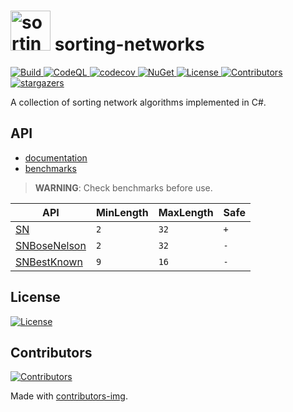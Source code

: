 <h1>
<img src="/icon.png" alt="sorting-networks" width="64"/>
sorting-networks
</h1>
<p align="left">
    <a href="https://github.com/petarpetrovt/sorting-networks/actions?query=workflow%3ABuild" alt="Build">
        <img alt="Build" src="https://github.com/petarpetrovt/sorting-networks/workflows/Build/badge.svg?branch=master" />
    </a>
    <a href="https://github.com/petarpetrovt/sorting-networks/actions?query=workflow%3ACodeQL" alt="CodeQL">
        <img alt="CodeQL" src="https://github.com/petarpetrovt/sorting-networks/workflows/CodeQL/badge.svg?branch=master" />
    </a>
    <a href="https://codecov.io/gh/petarpetrovt/sorting-networks" alt="codecov">
        <img alt="codecov" src="https://codecov.io/gh/petarpetrovt/sorting-networks/branch/master/graph/badge.svg?token=nzdk7N3iVY" />
    </a>
    <a href="https://www.nuget.org/packages/SortingNetworks" alt="NuGet">
        <img alt="NuGet" src="https://img.shields.io/nuget/v/SortingNetworks.svg" />
    </a>
    <a href="https://app.fossa.com/projects/git%2Bgithub.com%2Fpetarpetrovt%2Fsorting-networks?ref=badge_shield" alt="License">
        <img alt="License" src="https://app.fossa.com/api/projects/git%2Bgithub.com%2Fpetarpetrovt%2Fsorting-networks.svg?type=shield" />
    </a>
    <a href="https://github.com/petarpetrovt/sorting-networks/graphs/contributors" alt="Contributors">
        <img alt="Contributors" src="https://img.shields.io/github/contributors/petarpetrovt/sorting-networks?color=brightgreen" />
    </a>
    <a href="https://github.com/petarpetrovt/sorting-networks/stargazers" alt="stargazers">
       <img alt="stargazers" src="https://img.shields.io/github/stars/petarpetrovt/sorting-networks?color=brightgreen" />
    </a>
</p>

A collection of sorting network algorithms implemented in C#.

## API

* [documentation](docs/api/SortingNetworks.md)
* [benchmarks](docs/benchmarks/README.md)

>  **WARNING**: Check benchmarks before use.

| API | MinLength | MaxLength | Safe |
| --- | ----------| --------- | ------ |
| [SN](docs/api/SortingNetworks-SN.md#Methods) | `2` | `32` | `+` |
| [SNBoseNelson](docs/api/SortingNetworks-SNBoseNelson.md#Methods) | `2` | `32` | `-` |
| [SNBestKnown](docs/api/SortingNetworks-SNBestKnown.md#Methods) | `9` | `16` | `-` |

## License
<a href="https://app.fossa.com/projects/git%2Bgithub.com%2Fpetarpetrovt%2Fsorting-networks?ref=badge_large">
  <img alt="License" src="https://app.fossa.com/api/projects/git%2Bgithub.com%2Fpetarpetrovt%2Fsorting-networks.svg?type=large" />
</a>

## Contributors
<a href="https://github.com/petarpetrovt/sorting-networks/graphs/contributors">
  <img alt="Contributors" src="https://contributors-img.web.app/image?repo=petarpetrovt/sorting-networks" />
</a>

Made with [contributors-img](https://contributors-img.web.app).
